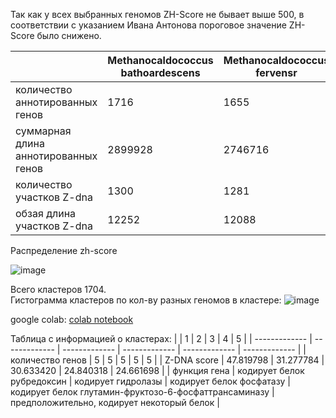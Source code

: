 Так как у всех выбранных геномов ZH-Score не бывает выше 500, в соответствии с указанием Ивана Антонова пороговое значение ZH-Score было снижено.


|  | Methanocaldococcus bathoardescens  | Methanocaldococcus fervensr | Methanocaldococcus infernus | Methanocaldococcus jannaschii | Methanocaldococcus vulcanius |
| ------------- | ------------- | ------------- | ------------- | ------------- | ------------- |
| количество аннотированных генов | 1716 | 1655 | 1499 | 1890 | 1778 |
| суммарная длина аннотированных генов | 2899928 | 2746716 | 2490976 | 3103456 | 3006890 |
| количество участков Z-dna | 1300 | 1281 | 646 | 1586 | 1797 |
| обзая длина участков Z-dna | 12252 | 12088 | 5920 | 14932 | 16750 |



Распределение zh-score

![image](https://user-images.githubusercontent.com/25819950/173190419-045dc42b-fcaa-458e-b93c-615ae262572a.png)


Всего кластеров 1704.  
Гистограмма кластеров по кол-ву разных геномов в кластере:
![image](https://user-images.githubusercontent.com/25819950/173413155-ffb30cf3-3d5d-4e95-a9a9-59b613daaaab.png)


google colab:
[colab notebook](https://colab.research.google.com/drive/1GobvF3jGPt9uFQ6ZAdRPApBFDfOM1c6X?usp=sharing)



Таблица с информацией о кластерах:
|  | 1  | 2 | 3 | 4 | 5 |
| ------------- | ------------- | ------------- | ------------- | ------------- | ------------- |
| количество генов | 5 | 5 | 5 | 5 | 5 |
| Z-DNA score | 47.819798 | 31.277784 | 30.633420 | 24.840318 | 24.661698 |
| функция гена | кодирует белок рубредоксин | кодирует гидролазы | кодирует белок фосфатазу | кодирует белок глутамин-фруктозо-6-фосфаттрансаминазу | предположительно, кодирует некоторый белок |
